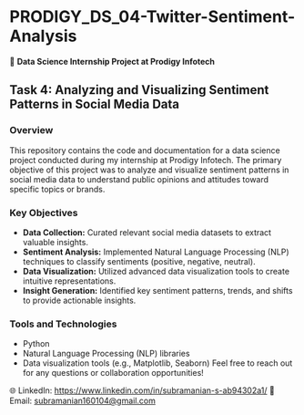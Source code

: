 # PRODIGY_DS_04-Twitter-Sentiment-Analysis

🚀 **Data Science Internship Project at Prodigy Infotech**

## Task 4: Analyzing and Visualizing Sentiment Patterns in Social Media Data

### Overview

This repository contains the code and documentation for a data science project conducted during my internship at Prodigy Infotech. The primary objective of this project was to analyze and visualize sentiment patterns in social media data to understand public opinions and attitudes toward specific topics or brands.

### Key Objectives

- **Data Collection:** Curated relevant social media datasets to extract valuable insights.
- **Sentiment Analysis:** Implemented Natural Language Processing (NLP) techniques to classify sentiments (positive, negative, neutral).
- **Data Visualization:** Utilized advanced data visualization tools to create intuitive representations.
- **Insight Generation:** Identified key sentiment patterns, trends, and shifts to provide actionable insights.

### Tools and Technologies

- Python
- Natural Language Processing (NLP) libraries
- Data visualization tools (e.g., Matplotlib, Seaborn)
Feel free to reach out for any questions or collaboration opportunities!

🌐 LinkedIn: https://www.linkedin.com/in/subramanian-s-ab94302a1/
📧 Email: subramanian160104@gmail.com


